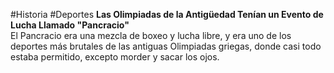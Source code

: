 #Historia #Deportes
**Las Olimpiadas de la Antigüedad Tenían un Evento de Lucha Llamado "Pancracio"**  
El Pancracio era una mezcla de boxeo y lucha libre, y era uno de los deportes más brutales de las antiguas Olimpiadas griegas, donde casi todo estaba permitido, excepto morder y sacar los ojos.